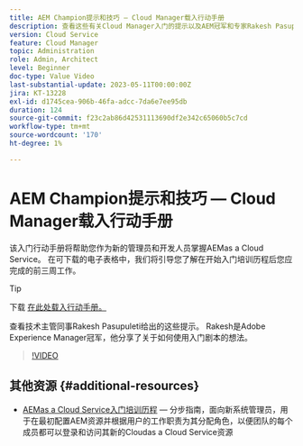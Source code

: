 ```yaml
---
title: AEM Champion提示和技巧 — Cloud Manager载入行动手册
description: 查看这些有关Cloud Manager入门的提示以及AEM冠军和专家Rakesh Pasupuleti的入门行动手册。
version: Cloud Service
feature: Cloud Manager
topic: Administration
role: Admin, Architect
level: Beginner
doc-type: Value Video
last-substantial-update: 2023-05-11T00:00:00Z
jira: KT-13228
exl-id: d1745cea-906b-46fa-adcc-7da6e7ee95db
duration: 124
source-git-commit: f23c2ab86d42531113690df2e342c65060b5c7cd
workflow-type: tm+mt
source-wordcount: '170'
ht-degree: 1%

---
```


# AEM Champion提示和技巧 — Cloud Manager载入行动手册

该入门行动手册将帮助您作为新的管理员和开发人员掌握AEMas a Cloud Service。 在可下载的电子表格中，我们将引导您了解在开始入门培训历程后您应完成的前三周工作。

>[!TIP]
>
>下载 [在此处载入行动手册。](./assets/Cloud-Manager-for-AEM-as-a-Cloud-Service.xlsx)

查看技术主管同事Rakesh Pasupuleti给出的这些提示。 Rakesh是Adobe Experience Manager冠军，他分享了关于如何使用入门剧本的想法。

>[!VIDEO](https://video.tv.adobe.com/v/3419299?quality=12&learn=on)

## 其他资源 {#additional-resources}

* [AEMas a Cloud Service入门培训历程](https://experienceleague.adobe.com/docs/experience-manager-cloud-service/content/onboarding/journey/overview.html)  — 分步指南，面向新系统管理员，用于在最初配置AEM资源并根据用户的工作职责为其分配角色，以便团队的每个成员都可以登录和访问其新的Cloudas a Cloud Service资源
